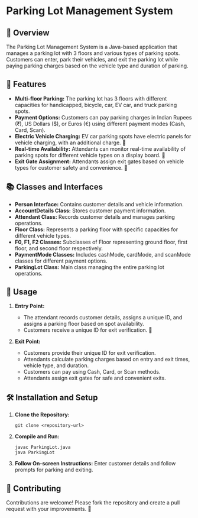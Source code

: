 

# Parking Lot Management System

## 🚗 Overview

The Parking Lot Management System is a Java-based application that manages a parking lot with 3 floors and various types of parking spots. Customers can enter, park their vehicles, and exit the parking lot while paying parking charges based on the vehicle type and duration of parking.

## 🌟 Features

- **Multi-floor Parking:** The parking lot has 3 floors with different capacities for handicapped, bicycle, car, EV car, and truck parking spots.
- **Payment Options:** Customers can pay parking charges in Indian Rupees (₹), US Dollars ($), or Euros (€) using different payment modes (Cash, Card, Scan).
- **Electric Vehicle Charging:** EV car parking spots have electric panels for vehicle charging, with an additional charge. 🔌
- **Real-time Availability:** Attendants can monitor real-time availability of parking spots for different vehicle types on a display board. 🚥
- **Exit Gate Assignment:** Attendants assign exit gates based on vehicle types for customer safety and convenience. 🚪

## 📚 Classes and Interfaces

- **Person Interface:** Contains customer details and vehicle information.
- **AccountDetails Class:** Stores customer payment information.
- **Attendant Class:** Records customer details and manages parking operations.
- **Floor Class:** Represents a parking floor with specific capacities for different vehicle types.
- **F0, F1, F2 Classes:** Subclasses of Floor representing ground floor, first floor, and second floor respectively.
- **PaymentMode Classes:** Includes cashMode, cardMode, and scanMode classes for different payment options.
- **ParkingLot Class:** Main class managing the entire parking lot operations.

## 🚀 Usage

1. **Entry Point:**
   - The attendant records customer details, assigns a unique ID, and assigns a parking floor based on spot availability.
   - Customers receive a unique ID for exit verification. 🔑

2. **Exit Point:**
   - Customers provide their unique ID for exit verification.
   - Attendants calculate parking charges based on entry and exit times, vehicle type, and duration.
   - Customers can pay using Cash, Card, or Scan methods.
   - Attendants assign exit gates for safe and convenient exits.

## 🛠️ Installation and Setup

1. **Clone the Repository:**
   ```
   git clone <repository-url>
   ```

2. **Compile and Run:**
   ```
   javac ParkingLot.java
   java ParkingLot
   ```

3. **Follow On-screen Instructions:** Enter customer details and follow prompts for parking and exiting.

## 🤝 Contributing

Contributions are welcome! Please fork the repository and create a pull request with your improvements. 🙌
